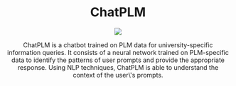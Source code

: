 <h1 align="center">ChatPLM</h1>
<p align="center">
<a href="https://chatplm.streamlit.app/"><img src="https://static.streamlit.io/badges/streamlit_badge_black_white.svg"></a>
</p>
<p align="center">
ChatPLM is a chatbot trained on PLM data for university-specific information queries. It consists of a neural network trained on PLM-specific data to identify the patterns of user prompts and provide the appropriate response. Using NLP techniques, ChatPLM is able to understand the context of the user\'s prompts.
</p>
